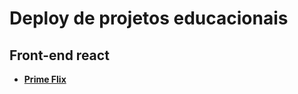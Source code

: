 <h1>Deploy de projetos educacionais</h1>
<h2>Front-end react</h2>
<ul>
  <li><strong><a href="https://main--spontaneous-youtiao-0808ef.netlify.app/" target="blank">Prime Flix</a></strong></li>
</ul>

